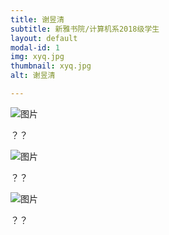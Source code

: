 ```yaml
---
title: 谢昱清
subtitle: 新雅书院/计算机系2018级学生
layout: default
modal-id: 1
img: xyq.jpg
thumbnail: xyq.jpg
alt: 谢昱清

---
```

<img src="img/portfolio/dreams.png" class="img-responsive img-centered" alt="图片">
<p>？？</p>
<img src="img/portfolio/dreams.png" class="img-responsive img-centered" alt="图片">
<p>？？</p>
<img src="img/portfolio/dreams.png" class="img-responsive img-centered" alt="图片">
<p>？？</p>